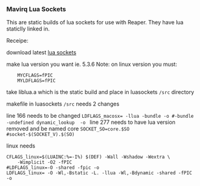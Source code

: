 ### Mavirq Lua Sockets

This are static builds of lua sockets for use with Reaper. They have lua staticlly linked in.

Receipe:

download latest [lua sockets](https://github.com/lunarmodules/luasocket)

make lua version you want ie. 5.3.6
Note:
on linux version you must:
```
	MYCFLAGS=fPIC
	MYLDFLAGS=fPIC
```

take liblua.a which is the static build and place in luasockets `/src` directory

makefile in luasockets `/src` needs 2 changes


line 166 needs to be changed `LDFLAGS_macosx= -llua -bundle -o #-bundle -undefined dynamic_lookup  -o `
line 277 needs to have lua version removed and be named core `SOCKET_SO=core.$SO  #socket-$(SOCKET_V).$(SO)`

linux needs
```
CFLAGS_linux=$(LUAINC:%=-I%) $(DEF) -Wall -Wshadow -Wextra \
	-Wimplicit -O2 -fPIC 
#LDFLAGS_linux=-O -shared -fpic -o
LDFLAGS_linux= -O -Wl,-Bstatic -L. -llua -Wl,-Bdynamic -shared -fPIC  -o
```
